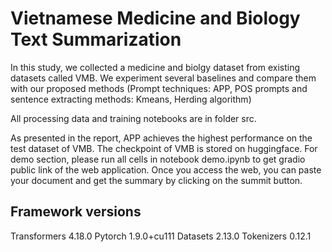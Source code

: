 # Vietnamese Medicine and Biology Text Summarization

In this study, we collected a medicine and biolgy dataset from existing datasets called VMB. We experiment several baselines and compare them with our proposed methods (Prompt techniques: APP, POS prompts and sentence extracting methods: Kmeans, Herding algorithm)

All processing data and training notebooks are in folder src.

As presented in the report, APP achieves the highest performance on the test dataset of VMB. The checkpoint of VMB is stored on huggingface. For demo section, please run all cells in notebook demo.ipynb to get gradio public link of the web application. Once you access the web, you can paste your document and get the summary by clicking on the summit button.

## Framework versions
Transformers 4.18.0
Pytorch 1.9.0+cu111
Datasets 2.13.0
Tokenizers 0.12.1
